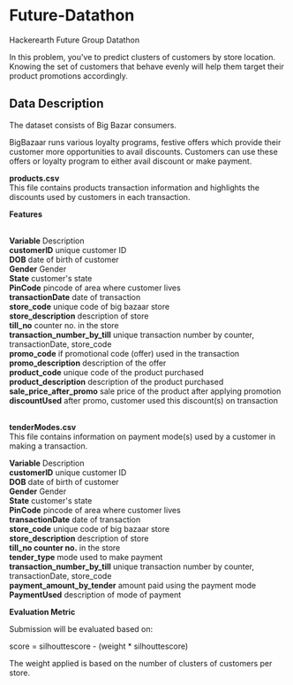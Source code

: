# Future-Datathon
Hackerearth Future Group Datathon

In this problem, you've to predict clusters of customers by store location. Knowing the set of customers that behave evenly will help them target their product promotions accordingly.


## Data Description

The dataset consists of Big Bazar consumers.

BigBazaar runs various loyalty programs, festive offers which provide their customer more opportunities to avail discounts. Customers can use these offers or loyalty program to either avail discount or make payment.

**products.csv** <br />
This file contains products transaction information and highlights the discounts used by customers in each transaction.

**Features**<br />
<br />

**Variable**	Description <br />
**customerID**	unique customer ID <br />
**DOB**	date of birth of customer <br />
**Gender**	Gender <br />
**State**	customer's state<br />
**PinCode**	pincode of area where customer lives<br />
**transactionDate**	date of transaction<br />
**store_code**	unique code of big bazaar store<br />
**store_description**	description of store<br />
**till_no**	counter no. in the store<br />
**transaction_number_by_till**	unique transaction number by counter, transactionDate, store_code<br />
**promo_code**	if promotional code (offer) used in the transaction<br />
**promo_description**	description of the offer<br />
**product_code**	unique code of the product purchased<br />
**product_description**	description of the product purchased<br />
**sale_price_after_promo**	sale price of the product after applying promotion<br />
**discountUsed**	after promo, customer used this discount(s) on transaction<br />
<br />

**tenderModes.csv** <br />
This file contains information on payment mode(s) used by a customer in making a transaction.


**Variable**	Description<br />
**customerID**	unique customer ID<br />
**DOB**	date of birth of customer<br />
**Gender**	Gender<br />
**State**	customer's state<br />
**PinCode**	pincode of area where customer lives<br />
**transactionDate**	date of transaction<br />
**store_code**	unique code of big bazaar store<br />
**store_description**	description of store<br />
**till_no	counter no.** in the store<br />
**tender_type**	mode used to make payment<br />
**transaction_number_by_till**	unique transaction number by counter, transactionDate, store_code<br />
**payment_amount_by_tender**	amount paid using the payment mode<br />
**PaymentUsed**	description of mode of payment<br />


**Evaluation Metric**<br />

Submission will be evaluated based on:

score = silhouttescore - (weight * silhouttescore)

The weight applied is based on the number of clusters of customers per store.
